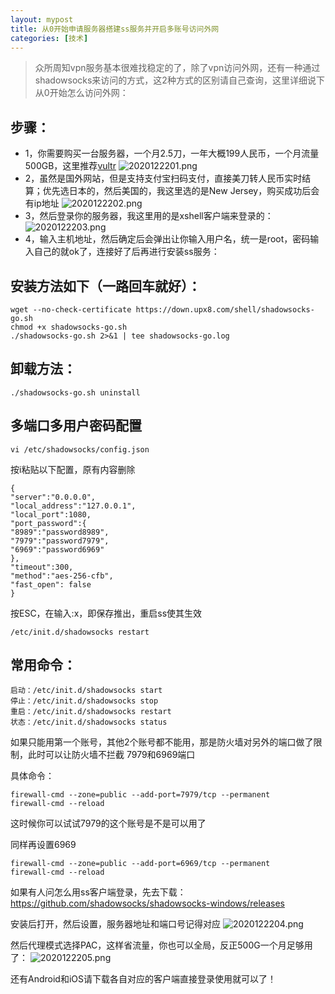```yaml
---
layout: mypost
title: 从0开始申请服务器搭建ss服务并开启多账号访问外网
categories: [技术]
---
```


> 众所周知vpn服务基本很难找稳定的了，除了vpn访问外网，还有一种通过shadowsocks来访问的方式，这2种方式的区别请自己查询，这里详细说下从0开始怎么访问外网：

## 步骤：
- 1，你需要购买一台服务器，一个月2.5刀，一年大概199人民币，一个月流量500GB，这里推荐[vultr](https://www.vultr.com/?ref=7281490)
![2020122201.png](2020122201.png)
- 2，虽然是国外网站，但是支持支付宝扫码支付，直接美刀转人民币实时结算；优先选日本的，然后美国的，我这里选的是New Jersey，购买成功后会有ip地址
![2020122202.png](2020122202.png)
- 3，然后登录你的服务器，我这里用的是xshell客户端来登录的：
![2020122203.png](2020122203.png)
- 4，输入主机地址，然后确定后会弹出让你输入用户名，统一是root，密码输入自己的就ok了，连接好了后再进行安装ss服务：

## 安装方法如下（一路回车就好）：
```
wget --no-check-certificate https://down.upx8.com/shell/shadowsocks-go.sh
chmod +x shadowsocks-go.sh
./shadowsocks-go.sh 2>&1 | tee shadowsocks-go.log
```

## 卸载方法：

`./shadowsocks-go.sh uninstall`    

## 多端口多用户密码配置

`vi /etc/shadowsocks/config.json `   

按i粘贴以下配置，原有内容删除
```
{
"server":"0.0.0.0",
"local_address":"127.0.0.1",
"local_port":1080,
"port_password":{
"8989":"password8989",
"7979":"password7979",
"6969":"password6969"
},
"timeout":300,
"method":"aes-256-cfb",
"fast_open": false
}
```
按ESC，在输入:x，即保存推出，重启ss使其生效

`/etc/init.d/shadowsocks restart `


## 常用命令：
```
启动：/etc/init.d/shadowsocks start 
停止：/etc/init.d/shadowsocks stop 
重启：/etc/init.d/shadowsocks restart 
状态：/etc/init.d/shadowsocks status
```
如果只能用第一个账号，其他2个账号都不能用，那是防火墙对另外的端口做了限制，此时可以让防火墙不拦截 7979和6969端口

具体命令：
```
firewall-cmd --zone=public --add-port=7979/tcp --permanent
firewall-cmd --reload
```
这时候你可以试试7979的这个账号是不是可以用了

同样再设置6969
```
firewall-cmd --zone=public --add-port=6969/tcp --permanent
firewall-cmd --reload
```

如果有人问怎么用ss客户端登录，先去下载：
https://github.com/shadowsocks/shadowsocks-windows/releases

安装后打开，然后设置，服务器地址和端口号记得对应
![2020122204.png](2020122204.png)

然后代理模式选择PAC，这样省流量，你也可以全局，反正500G一个月足够用了：
![2020122205.png](2020122205.png)

还有Android和iOS请下载各自对应的客户端直接登录使用就可以了！




